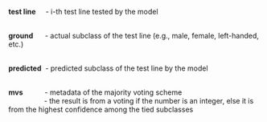 **test line** &nbsp;&nbsp;&nbsp;&nbsp;- i-th test line tested by the model<br><br>

**ground**    &nbsp;&nbsp;&nbsp;&nbsp;&nbsp;- actual subclass of the test line (e.g., male, female, left-handed, etc.)<br><br>

**predicted** &nbsp;- predicted subclass of the test line by the model<br><br>

**mvs**       &nbsp;&nbsp;&nbsp;&nbsp;&nbsp;&nbsp;&nbsp;&nbsp;&nbsp;&nbsp;- metadata of the majority voting scheme <br>
&nbsp;&nbsp;&nbsp;&nbsp;&nbsp;&nbsp;&nbsp;&nbsp;&nbsp;&nbsp;&nbsp;&nbsp;&nbsp;&nbsp;&nbsp;&nbsp;&nbsp;&nbsp;- the result is from a voting if the number is an integer, else it is from the highest confidence among the tied subclasses
